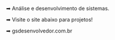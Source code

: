 ➡ Análise e desenvolvimento de sistemas.

➡ Visite o site abaixo para projetos!

➡ gsdesenvolvedor.com.br
